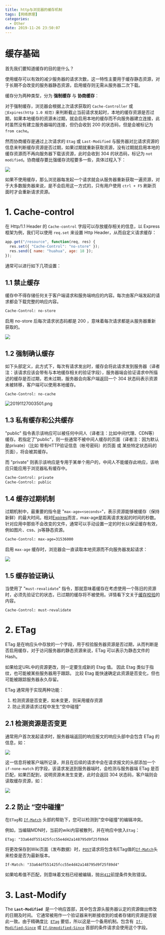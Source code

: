 ```yaml
---
title: http与浏览器的缓存机制
tags: [网络原理]
categories:
  - Other
date: 2019-11-26 23:50:07
---
```


# 缓存基础

首先我们要知道缓存的目的是什么？

使用缓存可以有效的减少服务器的请求次数，这一特性主要用于缓存静态资源，对于长期不会改变的服务器静态资源，启用缓存则无需从服务器二次下载。

缓存分为两种类型，分为 **强制缓存** 与 **协商缓存**：

对于强制缓存，浏览器会根据上次请求获取的 `Cache-Controller` 或 `Expires(http 1.0 规范)` 来判断截止当前请求发起时，本地的缓存资源是否过期，如果本地缓存的资源未过期，就会启用本地的缓存而不向服务器建立连接，此时虽然没有建立服务器端的连接，但仍会收到 200 的状态码，但是会被标记为 `from cache`。

然而协商缓存是通过上次请求的 `Etag` 或 `Last-Modified` 与服务器对比请求资源的信息来判断缓存资源是否过期，如果过期就重新获取资源，没有过期就启用本地的缓存资源而不再向服务器下载该资源，此时会收到 304 的状态码，标记为 `not modified`。协商缓存要比强缓存流程要多一些，具体过程入下：

![](https://i.loli.net/2021/07/20/e1cLN3xQdi6aDh4.png)

如果不使用缓存，那么浏览器每发起一个请求就会从服务器重新获取一遍资源，对于大多数服务器来说，是不会启用这一方式的，只有用户使用 `ctrl + F5` 刷新页面时才会重新请求资源。


# 1. Cache-control

在 Http/1.1 Header 的 `Cache-control` 字段可以存放缓存相关的信息，以 Express 框架为例，我们可以使用 `req.set` 来设置 Http Header，从而自定义请求缓存：

```js
app.get("/resource", function(req, res) {
  res.set({ "Cache-Control": "no-store" });
  res.send({ name: "huahua", age: 18 });
});
```

通常可以进行如下几项设置：

## 1.1 禁止缓存

缓存中不得存储任何关于客户端请求和服务端响应的内容。每次由客户端发起的请求都会下载完整的响应内容。

```html
Cache-Control: no-store
```

启用 no-store 后每次请求状态码都是 200 ，意味着每次请求都是从服务器重新获取的。

![](https://i.loli.net/2019/11/27/t8GiJYRX9anbdrC.png)

## 1.2 强制确认缓存

如下头部定义，此方式下，每次有请求发出时，缓存会将此请求发到服务器（译者注：该请求应该会带有与本地缓存相关的验证字段），服务器端会验证请求中所描述的缓存是否过期，若未过期，服务器会向客户端返回一个 304 状态码表示资源未被转移，客户端可以使用本地缓存。

```html
Cache-Control: no-cache
```

![20191127003501.png](https://i.loli.net/2019/11/27/jicZeKFHkGhCYaJ.png)

## 1.3 私有缓存和公共缓存

"public" 指令表示该响应可以被任何中间人（译者注：比如中间代理、CDN等）缓存。若指定了"public"，则一些通常不被中间人缓存的页面（译者注：因为默认是private）（比如 带有HTTP验证信息（帐号密码）的页面 或 某些特定状态码的页面），将会被其缓存。

而 "private" 则表示该响应是专用于某单个用户的，中间人不能缓存此响应，该响应只能应用于浏览器私有缓存中。

```html
Cache-Control: private
Cache-Control: public
```

## 1.4 缓存过期机制

过期机制中，最重要的指令是 "`max-age=<seconds>`"，表示资源能够被缓存（保持新鲜）的最大时间。相对[Expires](https://developer.mozilla.org/zh-CN/docs/Web/HTTP/Headers/Expires)而言，max\-age是距离请求发起的时间的秒数。针对应用中那些不会改变的文件，通常可以手动设置一定的时长以保证缓存有效，例如图片、css、js等静态资源。

```html
Cache-Control: max-age=31536000
```

启用 `max-age` 缓存时，浏览器会一直读取本地资源而不向服务器发起请求：

![](https://i.loli.net/2019/11/27/VjtNYor2aZ7GwDn.png)

## 1.5 缓存验证确认

当使用了 "`must-revalidate`" 指令，那就意味着缓存在考虑使用一个陈旧的资源时，必须先验证它的状态，已过期的缓存将不被使用。详情看下文关于[缓存校验](https://developer.mozilla.org/zh-CN/docs/Web/HTTP/Caching_FAQ#Cache_validation)的内容。

```html
Cache-Control: must-revalidate
```

# 2. ETag

ETag 是在响应头中存放的一个字段，用于校验服务器资源是否过期，从而判断是否启用缓存，对于访问服务器的静态资源来说，ETag 可以表示为静态文件的 Hash。

如果给定URL中的资源更改，则一定要生成新的 Etag 值。 因此 Etag 类似于指纹，也可能被某些服务器用于跟踪。 比较 Etag 能快速确定此资源是否变化，但也可能被跟踪服务器永久存留。

ETag 通常用于实现两种功能：

1. 检测资源是否变更，如未变更，则采用缓存资源
2. 防止资源请求过程中发生“空中碰撞”

## 2.1 检测资源是否变更

通常用户首次发起请求时，服务器端返回的响应报文的响应头部中会包含 ETag 的信息，如：

![](https://i.loli.net/2021/06/21/ScHltx59j6kAXyn.png)

这一信息将被客户端所记录，并且在后续的请求中会在请求报文的头部添加一个 `if-none-match` 的字段，该请求发送到服务器端时，会检测与服务器端 ETag 是否匹配，如果匹配到，说明资源未发生变更，此时会返回 304 状态码，客户端则会读取缓存资源，如：

![](https://i.loli.net/2021/06/21/4YDweO9yNboTFQ3.png)

## 2.2 防止 “空中碰撞”

在`ETag`和 [`If-Match`](https://developer.mozilla.org/zh-CN/docs/Web/HTTP/Headers/If-Match) 头部的帮助下，您可以检测到"空中碰撞"的编辑冲突。

例如，当编辑MDN时，当前的wiki内容被散列，并在响应中放入`Etag`：

```
ETag: "33a64df551425fcc55e4d42a148795d9f25f89d4
```

将更改保存到Wiki页面（发布数据）时，[`POST`](https://developer.mozilla.org/zh-CN/docs/Web/HTTP/Methods/POST)请求将包含有ETag值的[`If-Match`](https://developer.mozilla.org/zh-CN/docs/Web/HTTP/Headers/If-Match)头来检查是否为最新版本。

```
If-Match: "33a64df551425fcc55e4d42a148795d9f25f89d4"
```

如果哈希值不匹配，则意味着文档已经被编辑，抛出[`412`](https://developer.mozilla.org/zh-CN/docs/Web/HTTP/Status/412)前提条件失败错误。

# 3. Last-Modify

The **`Last-Modified`**  是一个响应首部，其中包含源头服务器认定的资源做出修改的日期及时间。 它通常被用作一个验证器来判断接收到的或者存储的资源是否彼此一致。由于精确度比  [`ETag`](https://developer.mozilla.org/zh-CN/docs/Web/HTTP/Headers/ETag) 要低，所以这是一个备用机制。包含有  [`If-Modified-Since`](https://developer.mozilla.org/zh-CN/docs/Web/HTTP/Headers/If-Modified-Since) 或 [`If-Unmodified-Since`](https://developer.mozilla.org/zh-CN/docs/Web/HTTP/Headers/If-Unmodified-Since) 首部的条件请求会使用这个字段。

